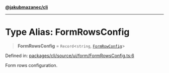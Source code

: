 [**@jakubmazanec/cli**](../README.md)

---

# Type Alias: FormRowsConfig

> **FormRowsConfig** = `Record`\<`string`, [`FormRowConfig`](FormRowConfig.md)\>

Defined in:
[packages/cli/source/ui/form/FormRowsConfig.ts:6](https://github.com/jakubmazanec/tools/blob/026d472564678641afd0039e9c07d936f221ca46/packages/cli/source/ui/form/FormRowsConfig.ts#L6)

Form rows configuration.
